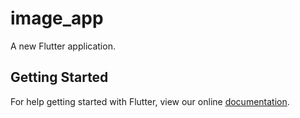 # image_app

A new Flutter application.

## Getting Started

For help getting started with Flutter, view our online
[documentation](https://flutter.io/).
